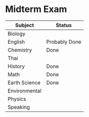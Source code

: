 # Midterm Exam

| Subject | Status        | 
|---------|---------------|
|Biology  |               |
|English  | Probably Done |
|Chemistry| Done |
|Thai ||
|History | Done|
|Math| Done|
|Earth Science|Done|
|Environmental||
|Physics||
|Speaking||

